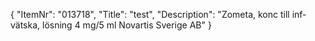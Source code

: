 {
  "ItemNr": "013718",
  "Title": "test",
  "Description": "Zometa, konc till inf-vätska, lösning 4 mg/5 ml Novartis Sverige AB"
}